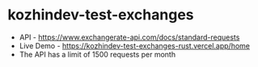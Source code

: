 # kozhindev-test-exchanges

- API - https://www.exchangerate-api.com/docs/standard-requests
- Live Demo - https://kozhindev-test-exchanges-rust.vercel.app/home
- The API has a limit of 1500 requests per month
